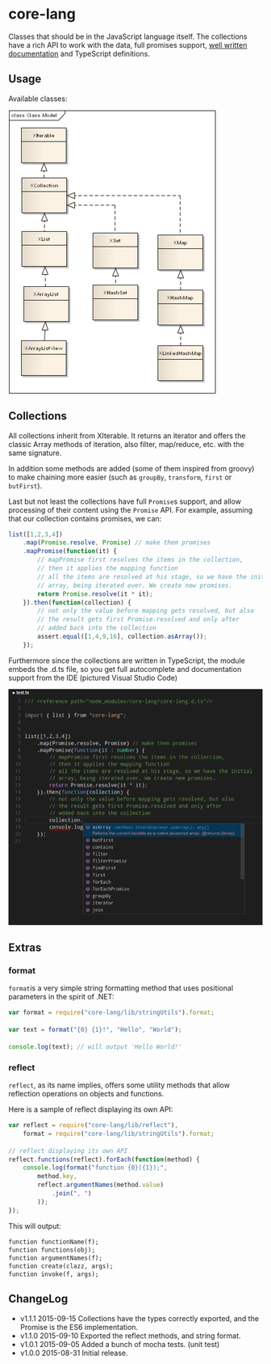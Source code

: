 # core-lang

Classes that should be in the JavaScript language itself. The collections have a rich API to
work with the data, full promises support, [well written documentation](https://github.com/bmustiata/core-lang/blob/master/src/main/core/Iterable.ts) and TypeScript definitions.

## Usage

Available classes:

<img src="doc/class-diagram.png">

## Collections

All collections inherit from XIterable. It returns an iterator and offers the classic Array methods of iteration,
also filter, map/reduce, etc. with the same signature.

In addition some methods are added (some of them inspired from groovy) to make chaining more easier (such as `groupBy`,
`transform`, `first` or `butFirst`).

Last but not least the collections have full `Promise`s support, and allow processing of their content using the `Promise`
API. For example, assuming that our collection contains promises, we can:

```javascript
list([1,2,3,4])
    .map(Promise.resolve, Promise) // make them promises
    .mapPromise(function(it) {
        // mapPromise first resolves the items in the collection,
        // then it applies the mapping function
        // all the items are resolved at his stage, so we have the initial
        // array, being iterated over. We create new promises.
        return Promise.resolve(it * it);
    }).then(function(collection) {
        // not only the value before mapping gets resolved, but also
        // the result gets first Promise.resolved and only after
        // added back into the collection
        assert.equal([1,4,9,16], collection.asArray());
    });
```

Furthermore since the collections are written in TypeScript, the module embeds the .d.ts file, so you get full
autocomplete and documentation support from the IDE (pictured Visual Studio Code)

<img src="doc/vscode-autocomplete.png"/>

## Extras

### format

`format`is a very simple string formatting method that uses positional parameters in the spirit of .NET:

```javascript
var format = require("core-lang/lib/stringUtils").format;

var text = format("{0} {1}!", "Hello", "World");

console.log(text); // will output 'Hello World!'
```

### reflect

`reflect`, as its name implies, offers some utility methods that allow reflection operations on objects and functions.

Here is a sample of reflect displaying its own API:

```javascript
var reflect = require("core-lang/lib/reflect"),
    format = require("core-lang/lib/stringUtils").format;

// reflect displaying its own API
reflect.functions(reflect).forEach(function(method) {
    console.log(format("function {0}({1});",
        method.key,
        reflect.argumentNames(method.value)
            .join(", ")
        ));
});
```

This will output:

```text
function functionName(f);
function functions(obj);
function argumentNames(f);
function create(clazz, args);
function invoke(f, args);
```

## ChangeLog

* v1.1.1  2015-09-15  Collections have the types correctly exported, and the Promise is the ES6 implementation.
* v1.1.0  2015-09-10  Exported the reflect methods, and string format.
* v1.0.1  2015-09-05  Added a bunch of mocha tests. (unit test)
* v1.0.0  2015-08-31  Initial release.

